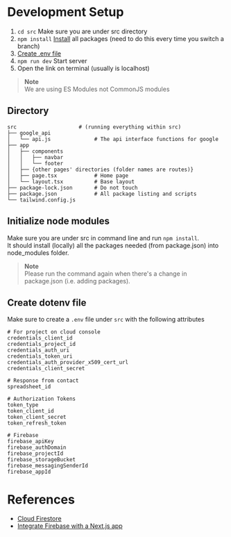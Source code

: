 # Development Setup
1. `cd src` Make sure you are under src directory
2. `npm install` [Install](#initialize-node-modules) all packages (need to do this every time you switch a branch)
3. [Create .env file](#create-dotenv-file)
4. `npm run dev` Start server
5. Open the link on terminal (usually is localhost)
> **Note**  
> We are using ES Modules not CommonJS modules

## Directory
    src                    # (running everything within src)
    ├── google_api
    │   └── api.js              # The api interface functions for google
    ├── app
    │   ├── components
    │   │   ├── navbar
    │   │   └── footer
    │   ├── {other pages' directories (folder names are routes)}
    │   ├── page.tsx            # Home page
    │   └── layout.tsx          # Base layout
    ├── package-lock.json       # Do not touch
    ├── package.json            # All package listing and scripts
    └── tailwind.config.js
    
## Initialize node modules

Make sure you are under src in command line and run `npm install`.  
It should install (locally) all the packages needed (from package.json) into node_modules folder.  
> **Note**  
> Please run the command again when there's a change in package.json (i.e. adding packages).  

## Create dotenv file
Make sure to create a `.env` file under `src` with the following attributes
<!-- TODO: how to generate token -->
```
# For project on cloud console
credentials_client_id
credentials_project_id
credentials_auth_uri
credentials_token_uri
credentials_auth_provider_x509_cert_url
credentials_client_secret

# Response from contact
spreadsheet_id

# Authorization Tokens
token_type
token_client_id
token_client_secret
token_refresh_token

# Firebase
firebase_apiKey
firebase_authDomain
firebase_projectId
firebase_storageBucket
firebase_messagingSenderId
firebase_appId
```

# References
- [Cloud Firestore](https://firebase.google.com/docs/firestore?_gl=1*ez9530*_up*MQ..*_ga*MTgxNjkwNjgzOS4xNzE4NDM4MTQ5*_ga_CW55HF8NVT*MTcxODQzODE0OC4xLjAuMTcxODQzODE0OC4wLjAuMA..)
- [Integrate Firebase with a Next.js app](https://firebase.google.com/codelabs/firebase-nextjs#0)